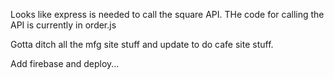 Looks like express is needed to call the square API. THe code for calling the API is currently in order.js

Gotta ditch all the mfg site stuff and update to do cafe site stuff.

Add firebase and deploy...